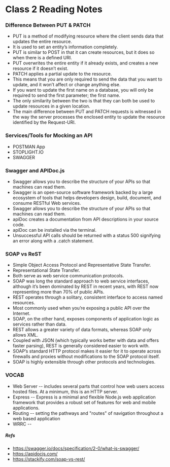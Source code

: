 # Class 2 Reading Notes

### Difference Between PUT & PATCH
- PUT is a method of modifying resource where the client sends data that updates the entire resource.
- It is used to set an entity’s information completely.
- PUT is similar to POST in that it can create resources, but it does so when there is a defined URI.
- PUT overwrites the entire entity if it already exists, and creates a new resource if it doesn’t exist.
- PATCH applies a partial update to the resource.
- This means that you are only required to send the data that you want to update, and it won’t affect or change anything else.
- If you want to update the first name on a database, you will only be required to send the first parameter; the first name.
- The only similarity between the two is that they can both be used to update resources in a given location.
- The main difference between PUT and PATCH requests is witnessed in the way the server processes the enclosed entity to update the resource identified by the Request-URI.

### Services/Tools for Mocking an API
- POSTMAN App
- STOPLIGHT.IO
- SWAGGER

### Swagger and APIDoc.js
- Swagger allows you to describe the structure of your APIs so that machines can read them.
- Swagger is an open-source software framework backed by a large ecosystem of tools that helps developers design, build, document, and consume RESTful Web services.
- Swagger allows you to describe the structure of your APIs so that machines can read them.
- apiDoc creates a documentation from API descriptions in your source code.
- apiDoc can be installed via the terminal.
- Unsuccessful API calls should be returned with a status 500 signifying an error along with a .catch statement.

### SOAP vs ReST
- Simple Object Access Protocol and Representative State Transfer.
- Representational State Transfer.
- Both serve as web service communication protocols.
- SOAP was long the standard approach to web service interfaces, although it’s been dominated by REST in recent years, with REST now representing more than 70% of public APIs.
- REST operates through a solitary, consistent interface to access named resources.
- Most commonly used when you’re exposing a public API over the Internet.
- SOAP, on the other hand, exposes components of application logic as services rather than data.
- REST allows a greater variety of data formats, whereas SOAP only allows XML.
- Coupled with JSON (which typically works better with data and offers faster parsing), REST is generally considered easier to work with.
- SOAP’s standard HTTP protocol makes it easier for it to operate across firewalls and proxies without modifications to the SOAP protocol itself.
- SOAP is highly extensible through other protocols and technologies. 

### VOCAB
- Web Server -- includes several parts that control how web users access hosted files. At a minimum, this is an HTTP server.
- Express -- Express is a minimal and flexible Node.js web application framework that provides a robust set of features for web and mobile applications.
- Routing -- setting the pathways and "routes" of navigation throughout a web based application
- WRRC -- 

##### Refs
- https://swagger.io/docs/specification/2-0/what-is-swagger/
- https://apidocjs.com/
- https://stackify.com/soap-vs-rest/
